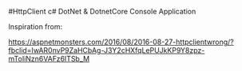 #HttpClient c# DotNet & DotnetCore Console Application

Inspiration from:

https://aspnetmonsters.com/2016/08/2016-08-27-httpclientwrong/?fbclid=IwAR0nvP9ZaHCbAg-J3Y2cHXfqLePUJkKP9Y8zpz-mToIiNzn6VAFz6ITSb_M
